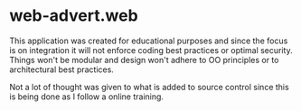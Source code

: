 # web-advert.web

This application was created for educational purposes and since the focus is on integration it will not enforce coding best practices or optimal security. Things won't be modular and design won't adhere to OO principles or to architectural best practices.

Not a lot of thought was given to what is added to source control since this is being done as I follow a online training.
